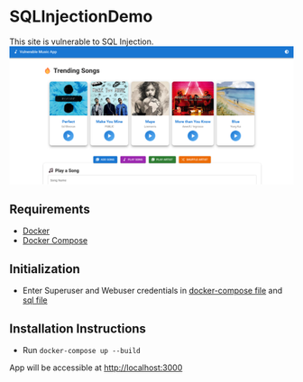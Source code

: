 # SQLInjectionDemo

This site is vulnerable to SQL Injection.
![Homepage](Others/homepage.png)

## Requirements
- [Docker](https://www.docker.com/)
- [Docker Compose](https://docs.docker.com/compose/)

## Initialization
- Enter Superuser and Webuser credentials in [docker-compose file](./docker-compose.yml) and [sql file](./Backend/init.sql)

## Installation Instructions
- Run `docker-compose up --build`

App will be accessible at [http://localhost:3000](http://localhost:3000)